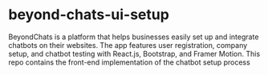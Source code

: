 # beyond-chats-ui-setup
BeyondChats is a platform that helps businesses easily set up and integrate chatbots on their websites. The app features user registration, company setup, and chatbot testing with React.js, Bootstrap, and Framer Motion. This repo contains the front-end implementation of the chatbot setup process
